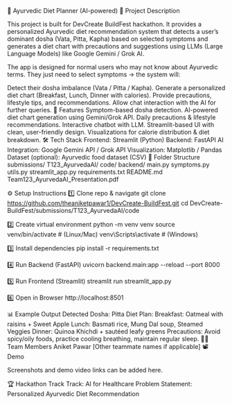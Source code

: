 🌿 Ayurvedic Diet Planner (AI-powered) 📌 Project Description

This project is built for DevCreate BuildFest hackathon. It provides a personalized Ayurvedic diet recommendation system that detects a user’s dominant dosha (Vata, Pitta, Kapha) based on selected symptoms and generates a diet chart with precautions and suggestions using LLMs (Large Language Models) like Google Gemini / Grok AI.

The app is designed for normal users who may not know about Ayurvedic terms. They just need to select symptoms → the system will:

Detect their dosha imbalance (Vata / Pitta / Kapha). Generate a personalized diet chart (Breakfast, Lunch, Dinner with calories). Provide precautions, lifestyle tips, and recommendations. Allow chat interaction with the AI for further queries. 🚀 Features Symptom-based dosha detection. AI-powered diet chart generation using Gemini/Grok API. Daily precautions & lifestyle recommendations. Interactive chatbot with LLM. Streamlit-based UI with clean, user-friendly design. Visualizations for calorie distribution & diet breakdown. 🛠️ Tech Stack Frontend: Streamlit (Python) Backend: FastAPI AI Integration: Google Gemini API / Grok API Visualization: Matplotlib / Pandas Dataset (optional): Ayurvedic food dataset (CSV) 📂 Folder Structure submissions/ T123_AyurvedaAI/ code/ backend/ main.py symptoms.py utils.py streamlit_app.py requirements.txt README.md Team123_AyurvedaAI_Presentation.pdf

⚙️ Setup Instructions 1️⃣ Clone repo & navigate git clone https://github.com/theaniketpawar1/DevCreate-BuildFest.git cd DevCreate-BuildFest/submissions/T123_AyurvedaAI/code

2️⃣ Create virtual environment python -m venv venv source venv/bin/activate # (Linux/Mac) venv\Scripts\activate # (Windows)

3️⃣ Install dependencies pip install -r requirements.txt

4️⃣ Run Backend (FastAPI) uvicorn backend.main:app --reload --port 8000

5️⃣ Run Frontend (Streamlit) streamlit run streamlit_app.py

6️⃣ Open in Browser http://localhost:8501

📊 Example Output Detected Dosha: Pitta Diet Plan: Breakfast: Oatmeal with raisins + Sweet Apple Lunch: Basmati rice, Mung Dal soup, Steamed Veggies Dinner: Quinoa Khichdi + sautéed leafy greens Precautions: Avoid spicy/oily foods, practice cooling breathing, maintain regular sleep. 👨‍💻 Team Members Aniket Pawar [Other teammate names if applicable] 📽️ Demo

Screenshots and demo video links can be added here.

🏆 Hackathon Track Track: AI for Healthcare Problem Statement: Personalized Ayurvedic Diet Recommendation